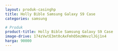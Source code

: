 ```yaml
---
layout: produk-casinghp
title: Holly Bible Samsung Galaxy S9 Case
categories: samsung

# Produk
product-title: Holly Bible Samsung Galaxy S9 Case
image-drive: 174zVwtE3mt0cAxFmhO5mzWmvzlJGj1n4
harga: 90000
---
```

